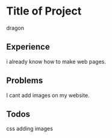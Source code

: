 # Title of Project 
dragon

## Experience
i already know how to make web pages.

## Problems
I cant add images on my website.
## Todos
css adding images